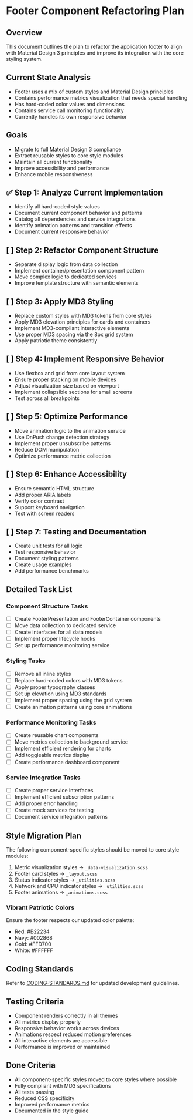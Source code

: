 # Footer Component Refactoring Plan

## Overview
This document outlines the plan to refactor the application footer to align with Material Design 3 principles and improve its integration with the core styling system.

## Current State Analysis
- Footer uses a mix of custom styles and Material Design principles
- Contains performance metrics visualization that needs special handling
- Has hard-coded color values and dimensions
- Contains service call monitoring functionality
- Currently handles its own responsive behavior

## Goals
- Migrate to full Material Design 3 compliance
- Extract reusable styles to core style modules
- Maintain all current functionality
- Improve accessibility and performance
- Enhance mobile responsiveness

## ✅ Step 1: Analyze Current Implementation
- Identify all hard-coded style values
- Document current component behavior and patterns
- Catalog all dependencies and service integrations
- Identify animation patterns and transition effects
- Document current responsive behavior

## [ ] Step 2: Refactor Component Structure
- Separate display logic from data collection
- Implement container/presentation component pattern
- Move complex logic to dedicated services
- Improve template structure with semantic elements

## [ ] Step 3: Apply MD3 Styling
- Replace custom styles with MD3 tokens from core styles
- Apply MD3 elevation principles for cards and containers
- Implement MD3-compliant interactive elements
- Use proper MD3 spacing via the 8px grid system
- Apply patriotic theme consistently

## [ ] Step 4: Implement Responsive Behavior
- Use flexbox and grid from core layout system
- Ensure proper stacking on mobile devices
- Adjust visualization size based on viewport
- Implement collapsible sections for small screens
- Test across all breakpoints

## [ ] Step 5: Optimize Performance
- Move animation logic to the animation service
- Use OnPush change detection strategy
- Implement proper unsubscribe patterns
- Reduce DOM manipulation
- Optimize performance metric collection

## [ ] Step 6: Enhance Accessibility
- Ensure semantic HTML structure
- Add proper ARIA labels
- Verify color contrast
- Support keyboard navigation
- Test with screen readers

## [ ] Step 7: Testing and Documentation
- Create unit tests for all logic
- Test responsive behavior
- Document styling patterns
- Create usage examples
- Add performance benchmarks

## Detailed Task List

### Component Structure Tasks
- [ ] Create FooterPresentation and FooterContainer components
- [ ] Move data collection to dedicated service
- [ ] Create interfaces for all data models
- [ ] Implement proper lifecycle hooks
- [ ] Set up performance monitoring service

### Styling Tasks
- [ ] Remove all inline styles
- [ ] Replace hard-coded colors with MD3 tokens
- [ ] Apply proper typography classes
- [ ] Set up elevation using MD3 standards
- [ ] Implement proper spacing using the grid system
- [ ] Create animation patterns using core animations

### Performance Monitoring Tasks
- [ ] Create reusable chart components
- [ ] Move metrics collection to background service
- [ ] Implement efficient rendering for charts
- [ ] Add toggleable metrics display
- [ ] Create performance dashboard component

### Service Integration Tasks
- [ ] Create proper service interfaces
- [ ] Implement efficient subscription patterns
- [ ] Add proper error handling
- [ ] Create mock services for testing
- [ ] Document service integration patterns

## Style Migration Plan

The following component-specific styles should be moved to core style modules:

1. Metric visualization styles → `_data-visualization.scss`
2. Footer card styles → `_layout.scss`
3. Status indicator styles → `_utilities.scss`
4. Network and CPU indicator styles → `_utilities.scss`
5. Footer animations → `_animations.scss`

### Vibrant Patriotic Colors
Ensure the footer respects our updated color palette:
- Red: #B22234
- Navy: #002868
- Gold: #FFD700
- White: #FFFFFF

## Coding Standards
Refer to [CODING-STANDARDS.md](../CODING-STANDARDS.md) for updated development guidelines.

## Testing Criteria
- Component renders correctly in all themes
- All metrics display properly
- Responsive behavior works across devices
- Animations respect reduced motion preferences
- All interactive elements are accessible
- Performance is improved or maintained

## Done Criteria
- All component-specific styles moved to core styles where possible
- Fully compliant with MD3 specifications
- All tests passing
- Reduced CSS specificity
- Improved performance metrics
- Documented in the style guide
